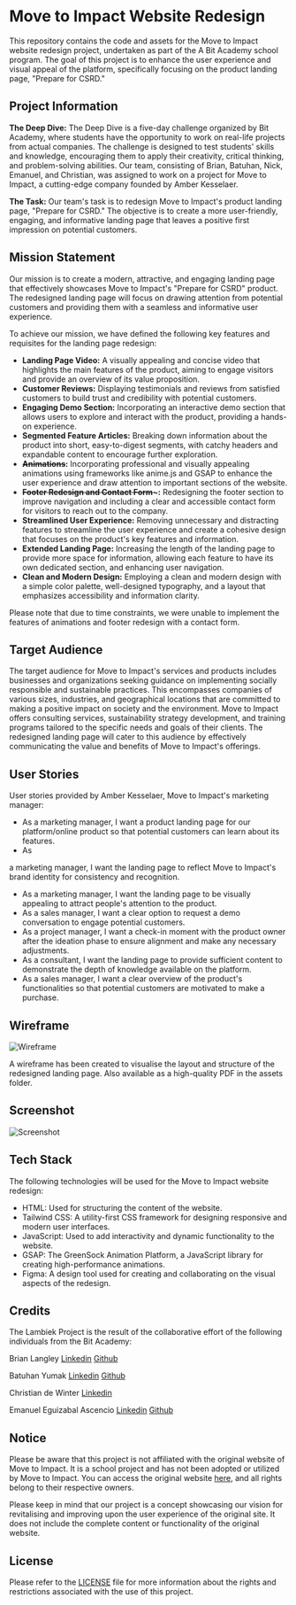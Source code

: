 # Move to Impact Website Redesign

This repository contains the code and assets for the Move to Impact website redesign project, undertaken as part of the A Bit Academy school program. The goal of this project is to enhance the user experience and visual appeal of the platform, specifically focusing on the product landing page, "Prepare for CSRD."

## Project Information

**The Deep Dive:** The Deep Dive is a five-day challenge organized by Bit Academy, where students have the opportunity to work on real-life projects from actual companies. The challenge is designed to test students' skills and knowledge, encouraging them to apply their creativity, critical thinking, and problem-solving abilities. Our team, consisting of Brian, Batuhan, Nick, Emanuel, and Christian, was assigned to work on a project for Move to Impact, a cutting-edge company founded by Amber Kesselaer.

**The Task:** Our team's task is to redesign Move to Impact's product landing page, "Prepare for CSRD." The objective is to create a more user-friendly, engaging, and informative landing page that leaves a positive first impression on potential customers.

## Mission Statement

Our mission is to create a modern, attractive, and engaging landing page that effectively showcases Move to Impact's "Prepare for CSRD" product. The redesigned landing page will focus on drawing attention from potential customers and providing them with a seamless and informative user experience.

To achieve our mission, we have defined the following key features and requisites for the landing page redesign:

- **Landing Page Video:** A visually appealing and concise video that highlights the main features of the product, aiming to engage visitors and provide an overview of its value proposition.
- **Customer Reviews:** Displaying testimonials and reviews from satisfied customers to build trust and credibility with potential customers.
- **Engaging Demo Section:** Incorporating an interactive demo section that allows users to explore and interact with the product, providing a hands-on experience.
- **Segmented Feature Articles:** Breaking down information about the product into short, easy-to-digest segments, with catchy headers and expandable content to encourage further exploration.
- **~~Animations~~:** Incorporating professional and visually appealing animations using frameworks like anime.js and GSAP to enhance the user experience and draw attention to important sections of the website.
- **~~Footer Redesign and Contact Form~~~:** Redesigning the footer section to improve navigation and including a clear and accessible contact form for visitors to reach out to the company.
- **Streamlined User Experience:** Removing unnecessary and distracting features to streamline the user experience and create a cohesive design that focuses on the product's key features and information.
- **Extended Landing Page:** Increasing the length of the landing page to provide more space for information, allowing each feature to have its own dedicated section, and enhancing user navigation.
- **Clean and Modern Design:** Employing a clean and modern design with a simple color palette, well-designed typography, and a layout that emphasizes accessibility and information clarity.

Please note that due to time constraints, we were unable to implement the features of animations and footer redesign with a contact form.

## Target Audience

The target audience for Move to Impact's services and products includes businesses and organizations seeking guidance on implementing socially responsible and sustainable practices. This encompasses companies of various sizes, industries, and geographical locations that are committed to making a positive impact on society and the environment. Move to Impact offers consulting services, sustainability strategy development, and training programs tailored to the specific needs and goals of their clients. The redesigned landing page will cater to this audience by effectively communicating the value and benefits of Move to Impact's offerings.

## User Stories

User stories provided by Amber Kesselaer, Move to Impact's marketing manager:

- As a marketing manager, I want a product landing page for our platform/online product so that potential customers can learn about its features.
- As

 a marketing manager, I want the landing page to reflect Move to Impact's brand identity for consistency and recognition.
- As a marketing manager, I want the landing page to be visually appealing to attract people's attention to the product.
- As a sales manager, I want a clear option to request a demo conversation to engage potential customers.
- As a project manager, I want a check-in moment with the product owner after the ideation phase to ensure alignment and make any necessary adjustments.
- As a consultant, I want the landing page to provide sufficient content to demonstrate the depth of knowledge available on the platform.
- As a sales manager, I want a clear overview of the product's functionalities so that potential customers are motivated to make a purchase.

## Wireframe

![Wireframe](./assets/Wireframe.png)

A wireframe has been created to visualise the layout and structure of the redesigned landing page. Also available as a high-quality PDF in the assets folder.

## Screenshot

![Screenshot](./assets/move-to-impact.png)

## Tech Stack

The following technologies will be used for the Move to Impact website redesign:

- HTML: Used for structuring the content of the website.
- Tailwind CSS: A utility-first CSS framework for designing responsive and modern user interfaces.
- JavaScript: Used to add interactivity and dynamic functionality to the website.
- GSAP: The GreenSock Animation Platform, a JavaScript library for creating high-performance animations.
- Figma: A design tool used for creating and collaborating on the visual aspects of the redesign.

## Credits

The Lambiek Project is the result of the collaborative effort of the following individuals from the Bit Academy:

Brian Langley
[Linkedin](https://www.linkedin.com/in/bel97/)
[Github](https://github.com/brianlangley)

Batuhan Yumak
[Linkedin](https://www.linkedin.com/in/batuhanyumak/)
[Github](https://github.com/BatuhanYumak)

Christian de Winter
[Linkedin](https://www.linkedin.com/in/christian-de-winter-367652256/)

Emanuel Eguizabal Ascencio
[Linkedin](https://www.linkedin.com/in/emanuel-eguizabal-ascencio-454948253/)
[Github](https://github.com/EmanuelEgui)


## Notice

Please be aware that this project is not affiliated with the original website of Move to Impact. It is a school project and has not been adopted or utilized by Move to Impact. You can access the original website [here](https://movetoimpact.com/tools-services/csrd-consulting/), and all rights belong to their respective owners.

Please keep in mind that our project is a concept showcasing our vision for revitalising and improving upon the user experience of the original site. It does not include the complete content or functionality of the original website.

## License

Please refer to the [LICENSE](LICENSE) file for more information about the rights and restrictions associated with the use of this project.
